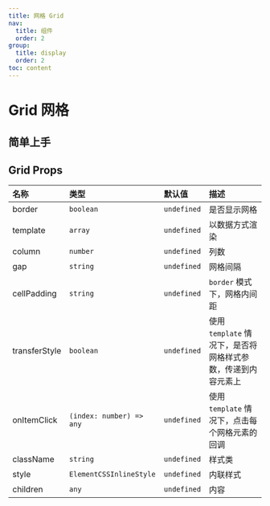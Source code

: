 ```yaml
---
title: 网格 Grid
nav:
  title: 组件
  order: 2
group:
  title: display
  order: 2
toc: content
---
```


# Grid 网格

## 简单上手

<code src="./demo/base"></code>

## Grid Props

| 名称          | 类型                     | 默认值      | 描述                                                         |
| :------------ | :----------------------- | :---------- | :----------------------------------------------------------- |
| border        | `boolean`                | `undefined` | 是否显示网格                                                 |
| template      | `array`                  | `undefined` | 以数据方式渲染                                               |
| column        | `number`                 | `undefined` | 列数                                                         |
| gap           | `string`                 | `undefined` | 网格间隔                                                     |
| cellPadding   | `string`                 | `undefined` | `border` 模式下，网格内间距                                  |
| transferStyle | `boolean`                | `undefined` | 使用 `template` 情况下，是否将网格样式参数，传递到内容元素上 |
| onItemClick   | `(index: number) => any` | `undefined` | 使用 `template` 情况下，点击每个网格元素的回调               |
| className     | `string`                 | `undefined` | 样式类                                                       |
| style         | `ElementCSSInlineStyle`  | `undefined` | 内联样式                                                     |
| children      | `any`                    | `undefined` | 内容                                                         |

